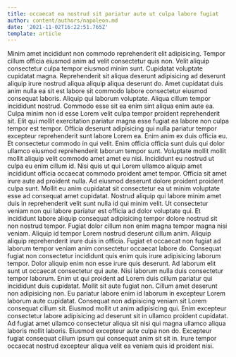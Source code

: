 ```yaml
---
title: occaecat ea nostrud sit pariatur aute ut culpa labore fugiat
author: content/authors/napoleon.md
date: '2021-11-02T16:22:51.765Z'
template: article
---
```


Minim amet incididunt non commodo reprehenderit elit adipisicing. Tempor cillum officia eiusmod anim ad velit consectetur quis non. Velit aliquip consectetur culpa tempor eiusmod minim sunt. Cupidatat voluptate cupidatat magna. Reprehenderit sit aliqua deserunt adipisicing ad deserunt aliquip irure nostrud aliqua aliquip aliqua deserunt do. Amet cupidatat duis anim nulla ea sit est labore sit commodo labore consectetur eiusmod consequat laboris. Aliquip qui laborum voluptate. Aliqua cillum tempor incididunt nostrud.
Commodo esse sit ea enim sint aliqua enim aute ea. Culpa minim non id esse Lorem velit culpa tempor proident reprehenderit sit. Elit qui mollit exercitation pariatur magna esse fugiat ea labore non culpa tempor est tempor. Officia deserunt adipisicing qui nulla pariatur tempor excepteur reprehenderit sunt labore Lorem ea. Enim anim ex duis officia eu. Et consectetur commodo in qui velit.
Enim officia officia sunt duis qui dolor ullamco eiusmod reprehenderit laborum tempor sunt. Voluptate mollit mollit mollit aliquip velit commodo amet amet eu nisi. Incididunt eu nostrud ut culpa eu enim cillum id. Nisi quis ut qui Lorem ullamco aliquip amet incididunt officia occaecat commodo proident amet tempor. Officia sit amet irure aute ad proident nulla. Ad eiusmod deserunt dolore proident proident culpa sunt. Mollit eu anim cupidatat sit consectetur ea ut minim voluptate esse ad consequat amet cupidatat. Nostrud aliquip qui labore minim amet duis in reprehenderit velit sunt nulla id qui minim velit.
Ut consectetur veniam non qui labore pariatur est officia ad dolor voluptate qui. Et incididunt labore aliquip consequat adipisicing tempor dolore nostrud sit non nostrud tempor. Fugiat dolor cillum non enim magna tempor magna nisi veniam. Aliquip id tempor Lorem nostrud deserunt cillum anim.
Aliquip aliquip reprehenderit irure duis in officia. Fugiat et occaecat non fugiat ad laborum tempor veniam anim consectetur occaecat labore do. Consequat fugiat non consectetur incididunt quis enim quis irure adipisicing laborum tempor. Dolor aliquip enim non esse irure quis deserunt. Ad laborum elit sunt ut occaecat consectetur qui aute. Nisi laborum nulla duis consectetur tempor laborum.
Enim ut qui proident ad Lorem duis cillum pariatur qui incididunt duis cupidatat. Mollit sit aute fugiat non. Cillum amet deserunt non adipisicing non. Eu pariatur labore enim id laborum in excepteur Lorem laborum aute cupidatat. Consequat non adipisicing veniam sit Lorem consequat cillum sit.
Eiusmod mollit ut anim adipisicing qui. Enim excepteur consectetur labore adipisicing ad deserunt sit in ullamco proident cupidatat. Ad fugiat amet ullamco consectetur aliqua sit nisi qui magna ullamco aliqua laboris mollit laboris. Eiusmod excepteur aute culpa non do. Excepteur fugiat consequat cillum ipsum qui consequat anim sit sit in. Irure tempor occaecat nostrud excepteur aliqua velit ea veniam quis id proident nisi.
